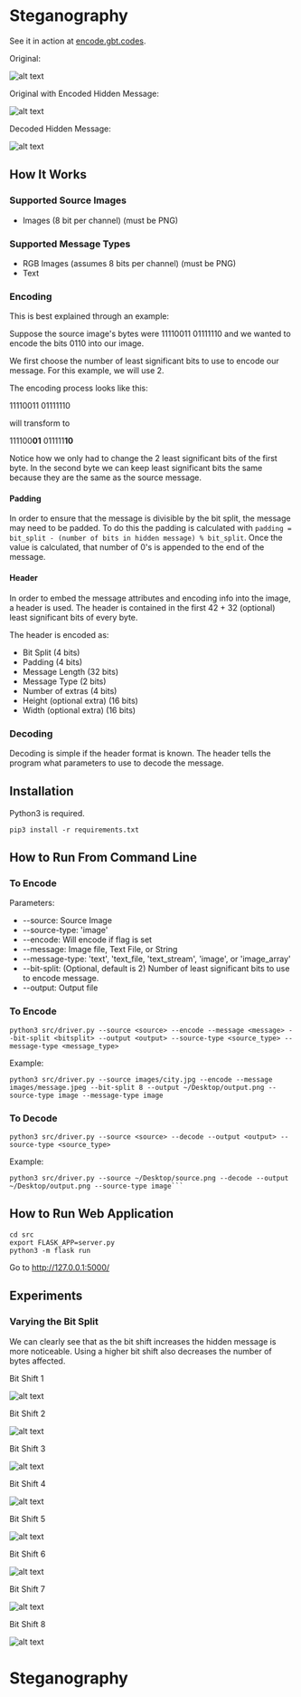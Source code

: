 # Steganography

See it in action at [encode.gbt.codes](http://encode.gbt.codes).

Original:

![alt text](images/city.jpg "original")

Original with Encoded Hidden Message:

![alt text](images/encoded.png "encoded")

Decoded Hidden Message:

![alt text](images/message.jpeg "decoded")

## How It Works

### Supported Source Images
* Images (8 bit per channel) (must be PNG)

### Supported Message Types
* RGB Images (assumes 8 bits per channel) (must be PNG)
* Text

### Encoding

This is best explained through an example:

Suppose the source image's bytes were 11110011 01111110
and we wanted to encode the bits  0110 into our image.

We first choose the number of least significant bits to use to encode our message. For this example, we will use 2.

The encoding process looks like this:

11110011 01111110

will transform to 

111100**01** 011111**10**

Notice how we only had to change the 2 least significant bits of the first byte. In the second byte we can keep least significant bits the same because they are the same as the source message.

#### Padding

In order to ensure that the message is divisible by the bit split, the message may need to be padded.
To do this the padding is calculated with `padding = bit_split - (number of bits in hidden message) % bit_split`. Once the value is calculated, that number of 0's is appended to the end of the message.

#### Header

In order to embed the message attributes and encoding info into the image, a header is used.
The header is contained in the first 42 + 32 (optional) least significant bits of every byte.

The header is encoded as:
* Bit Split (4 bits)
* Padding (4 bits)
* Message Length (32 bits)
* Message Type (2 bits)
* Number of extras (4 bits)
* Height (optional extra) (16 bits)
* Width (optional extra) (16 bits)


### Decoding

Decoding is simple if the header format is known. The header tells the program what parameters to use to decode the message.

## Installation

Python3 is required.

```
pip3 install -r requirements.txt
```

## How to Run From Command Line

### To Encode
Parameters:
* --source: Source Image
* --source-type: 'image'
* --encode: Will encode if flag is set
* --message: Image file, Text File, or String
* --message-type: 'text', 'text_file, 'text_stream', 'image', or 'image_array'
* --bit-split: (Optional, default is 2) Number of least significant bits to use to encode message.
* --output: Output file

### To Encode

```
python3 src/driver.py --source <source> --encode --message <message> --bit-split <bitsplit> --output <output> --source-type <source_type> --message-type <message_type>
```

Example:
```
python3 src/driver.py --source images/city.jpg --encode --message images/message.jpeg --bit-split 8 --output ~/Desktop/output.png --source-type image --message-type image
```

### To Decode

```
python3 src/driver.py --source <source> --decode --output <output> --source-type <source_type>
```

Example:

```
python3 src/driver.py --source ~/Desktop/source.png --decode --output ~/Desktop/output.png --source-type image```
```

## How to Run Web Application

```
cd src
export FLASK_APP=server.py
python3 -m flask run
```

Go to http://127.0.0.1:5000/

## Experiments

### Varying the Bit Split
We can clearly see that as the bit shift increases the hidden message is more noticeable.
Using a higher bit shift also decreases the number of bytes affected.


Bit Shift 1

![alt text](images/city1.png "Bit Shift 1") 

Bit Shift 2

![alt text](images/city2.png "Bit Shift 2")

Bit Shift 3

![alt text](images/city3.png "Bit Shift 3")

Bit Shift 4

![alt text](images/city4.png "Bit Shift 4")

Bit Shift 5

![alt text](images/city5.png "Bit Shift 5")

Bit Shift 6

![alt text](images/city6.png "Bit Shift 6")

Bit Shift 7

![alt text](images/city7.png "Bit Shift 7")

Bit Shift 8

![alt text](images/city8.png "Bit Shift 8")


# Steganography
